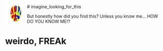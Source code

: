 <img align = "left" height = "64" src = "./LOGOMASK.png">
# imagine_looking_for_this

But honestly how did you find this? Unless you know me... HOW DO YOU KNOW ME!?

# weirdo, FREAk
